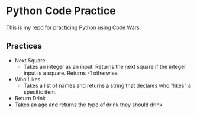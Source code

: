 # Python Code Practice

This is my repo for practicing Python using [Code Wars](http://www.codewars.com).

## Practices

  - Next Square
    - Takes an integer as an input.  Returns the next square if the integer input is a square.  Returns -1 otherwise.
  - Who Likes
    - Takes a list of names and returns a string that declares who "likes" a specific item.
  - Return Drink
   - Takes an age and returns the type of drink they should drink
